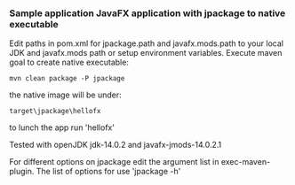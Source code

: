 ### Sample application JavaFX application with jpackage to native executable



Edit paths in pom.xml for jpackage.path and javafx.mods.path to your local JDK and javafx.mods path or setup environment variables.
Execute maven goal to create native executable:

```mvn clean package -P jpackage``` 

the native image will be under:

 ```target\jpackage\hellofx```
 
to lunch the app run 'hellofx'
 
Tested with openJDK jdk-14.0.2 and javafx-jmods-14.0.2.1

For different options on jpackage edit the argument list in exec-maven-plugin. The list of options for use 'jpackage -h'